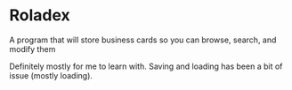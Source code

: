 Roladex
=======

A program that will store business cards so you can browse, search, and modify them

Definitely mostly for me to learn with. Saving and loading has been a bit of issue (mostly loading).
